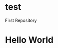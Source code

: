 # test
First Repository
<!DOCTYPE html>
<html lang="en">

  <body>
    <h1>Hello World</h1>
  </body>
</html>
